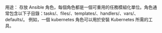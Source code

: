 用途：
存放 Ansible 角色，每個角色都是一個可重用的任務模組化單位。角色通常包含以下子目錄：tasks/、files/、templates/、handlers/、vars/、defaults/。
例如，一個 kubernetes 角色可以用於安裝 Kubernetes 所需的工具。